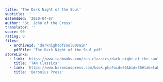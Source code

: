 ```yaml
---
title: 'The Dark Night of the Soul'
subtitle: ''
dateAdded: '2020-04-07'
author: 'St. John of the Cross'
translator: ''
score: 90
rating: 0
files:
  - archiveId: 'darknightofsoul00sain'
    pdfFile: 'The Dark Night of the Soul.pdf'
storeLinks:
  - link: 'https://www.tanbooks.com/tan-classics/dark-night-of-the-soul.html'
    title: 'TAN Classics'
  - link: 'https://www.baroniuspress.com/book.php?wid=56&bid=55#tab=tab-1'
    title: 'Baronius Press'
---
```



